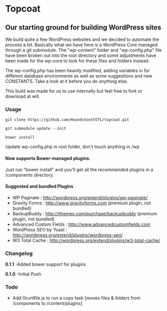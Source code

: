 # Topcoat
## Our starting ground for building WordPress sites
We build quite a few WordPress websites and we decided to automate the process a bit.  Basically what we have here is a WordPress Core managed through a git submodule.  The "wp-content" folder and "wp-config.php" file have been broken out into the root directory and some adjustments have been made for the wp-core to look for these files and folders instead.

The wp-config.php has been heavily modified, adding variables in for different database environments as well as some suggestions and new CONSTANTS.  Take a look at it before you do anything else.

This build was made for us to use internally but feel free to fork or download at will.  

### Usage

    git clone https://github.com/HoundstoothSTL/topcoat.git
    
    git submodule update --init

    bower install

Update wp-config.php in root folder, don't touch anything in /wp

#### Now supports Bower-managed plugins.  
Just run "bower install" and you'll get all the recommended plugins in a /components directory.

#### Suggested and bundled Plugins
- WP Paginate : http://wordpress.org/extend/plugins/wp-paginate/
- Gravity Forms : http://www.gravityforms.com (premium plugin, not bundled)
- BackupBuddy : http://ithemes.com/purchase/backupbuddy (premium plugin, not bundled)
- Advanced Custom Fields : http://www.advancedcustomfields.com
- WordPress SEO by Yoast : http://wordpress.org/extend/plugins/wordpress-seo/
- W3 Total Cache : http://wordpress.org/extend/plugins/w3-total-cache/

### Changelog

**0.1.1**
-Added bower support for plugins

**0.1.0**
-Initial Push

### Todo

- Add Gruntfile.js to run a copy task [moves files & folders from /components to /content/plugins]